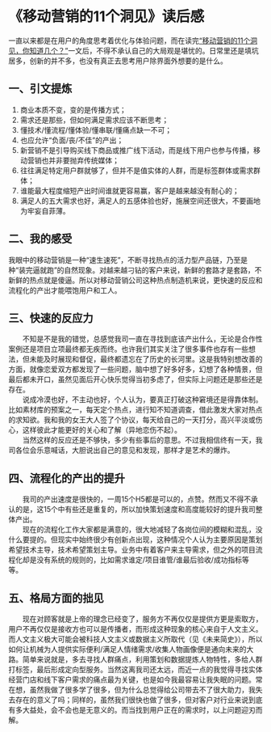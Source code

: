 # 《移动营销的11个洞见》读后感
一直以来都是在用户的角度思考着优化与体验问题，而在读完[“移动营销的11个洞见，你知道几个？”](https://mp.weixin.qq.com/s/BXM677cS70yNNgW2m6ZhHQ)一文后，不得不承认自己的大局观是堪忧的。日常里还是填坑居多，创新的并不多，也没有真正去思考用户除界面外想要的是什么。

## 一、引文提炼
1. 商业本质不变，变的是传播方式；
2. 需求还是那些，但如何满足需求应该不断思考；
3. 懂技术/懂流程/懂体验/懂串联/懂痛点缺一不可；
4. 也应允许“负面/丧/不佳”的产出；
5. 新营销不是引导购买线下商品或推广线下活动，而是线下用户也参与传播，移动营销也并非要抛弃传统媒体；
6. 往往满足特定用户群就够了，但并不是值实体的人群，而是标签群体或需求群体；
7. 谁能最大程度缩短产出时间谁就更容易赢，客户是越来越没有耐心的；
8. 满足人的五大需求也好，满足人的五感体验也好，施展空间还很大，不要画地为牢妄自菲薄。

## 二、我的感受
我眼中的移动营销是一种“速生速死”，不断寻找热点的活力型产品链，乃至是种“装完逼就跑”的自然现象。对越来越刁钻的客户来说，新鲜的套路才是套路，不新鲜的热点就是傻逼。所以对移动营销公司这种热点制造机来说，更快速的反应和流程化的产出才能喂饱用户和工人。

## 三、快速的反应力
&emsp;&emsp;不知是不是我的错觉，总感觉我司一直在寻找到底该产出什么，无论是合作性案例还是项目立项最终都无疾而终。也许我们其实关注了很多事件也存有一些想法，但未能及时展现和督促，最终都遗忘在了历史的长河里。这是我特别想改善的方面，就像恋爱双方都发现了一些问题，脑中想了好多好多，幻想了各种情景，但最后都未开口，虽然见面后开心快乐觉得当初多虑了，但实际上问题还是那些还是存在。  
&emsp;&emsp;说成冷漠也好，不主动也好，个人认为，要真正打破这种窘境还是得靠体制。比如素材库的预案之一，每天定个热点，进行知不知道调查，借此激发大家对热点的求知欲。我和我的女王大人签了个协议，每天给自己的一天打分，高兴平淡或伤心，这样彼此才能更好的关心和了解（异地恋伤不起）。  
&emsp;&emsp;当然这样的反应还是不够快，多少有些事后的意思。不过我相信终有一天，我司各位会乐意喊话，大胆说出自己的意见和发现，那样才是艺术的爆炸。

## 四、流程化的产出的提升
&emsp;&emsp;我司的产出速度是很快的，一周15个H5都是可以的，点赞。然而又不得不承认的是，这15个中有些还是重复的，所以加快策划速度和高度能较好的提升我司整体产出。  
&emsp;&emsp;现在的流程化工作大家都是满意的，很大地减轻了各岗位间的模糊和混乱，没什么要提的。但现实中始终很少有创新点出现，这种情况个人认为主要原因是策划希望技术主导，技术希望策划主导。业务中有着客户来主导需求，但之外的项目流程化却是没有系统的规则的，比如需求谁定/项目谁管/谁最后验收/成功指标等等。

## 五、格局方面的拙见
&emsp;&emsp;现在对顾客就是上帝的理念已经变了，服务方不再仅仅是提供方更是索取方，用户不再仅仅是接收方也可以是传播者，而形成这种现象的核心来自于人文主义。而人文主义极大可能会被科技人文主义或数据主义所取代（见《未来简史》），所以如何让机械为人提供实际便利/满足人情绪需求/收集人物画像便是通向未来的大路。简单来说就是，多去寻找人群痛点，利用策划和数据提炼人物特性，多给人群打标签，最后形成定向型服务。当然这离我司还太远，而近一点的我觉得寻找实体经营门店和线下客户需求的痛点最为关键，也是如今我最容易让我失眠的问题。常在想，虽然我做了很多学了很多，但为什么总觉得给公司带去不了很大助力，我失去存在的意义了吗；同样的，虽然我们很快也做了很多，但对客户对行业来说到底有多大益处，会不会也是无意义的。而当找到用户正在的需求时，以上问题迎刃而解。